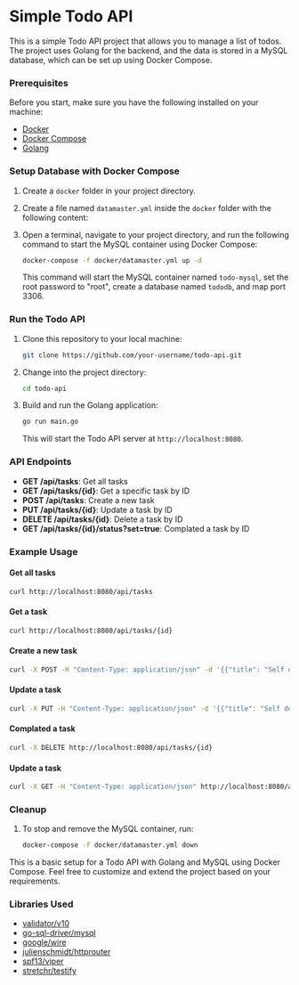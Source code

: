 # Simple Todo API

This is a simple Todo API project that allows you to manage a list of todos. The project uses Golang for the backend, and the data is stored in a MySQL database, which can be set up using Docker Compose.

### Prerequisites

Before you start, make sure you have the following installed on your machine:

- [Docker](https://www.docker.com/)
- [Docker Compose](https://docs.docker.com/compose/install/)
- [Golang](https://golang.org/)

### Setup Database with Docker Compose

1. Create a `docker` folder in your project directory.

2. Create a file named `datamaster.yml` inside the `docker` folder with the following content:

3. Open a terminal, navigate to your project directory, and run the following command to start the MySQL container using Docker Compose:

   ```bash
   docker-compose -f docker/datamaster.yml up -d
   ```

   This command will start the MySQL container named `todo-mysql`, set the root password to "root", create a database named `tododb`, and map port 3306.

### Run the Todo API

1. Clone this repository to your local machine:

   ```bash
   git clone https://github.com/your-username/todo-api.git
   ```

2. Change into the project directory:

   ```bash
   cd todo-api
   ```

3. Build and run the Golang application:

   ```bash
   go run main.go
   ```

   This will start the Todo API server at `http://localhost:8080`.

### API Endpoints

- **GET /api/tasks**: Get all tasks
- **GET /api/tasks/{id}**: Get a specific task by ID
- **POST /api/tasks**: Create a new task
- **PUT /api/tasks/{id}**: Update a task by ID
- **DELETE /api/tasks/{id}**: Delete a task by ID
- **GET /api/tasks/{id}/status?set=true**: Complated a task by ID

### Example Usage

#### Get all tasks

```bash
curl http://localhost:8080/api/tasks
```

#### Get a task

```bash
curl http://localhost:8080/api/tasks/{id}
```

#### Create a new task

```bash
curl -X POST -H "Content-Type: application/json" -d '{{"title": "Self development","description": "Reading 10 pages of a programming book","due_date": "2024-01-10T00:00:00Z"}}' http://localhost:8080/api/tasks
```

#### Update a task

```bash
curl -X PUT -H "Content-Type: application/json" -d '{{"title": "Self development","description": "Reading 10 pages of a programming book","due_date": "2024-01-10T00:00:00Z"}}' http://localhost:8080/api/tasks/{id}
```

#### Complated a task

```bash
curl -X DELETE http://localhost:8080/api/tasks/{id}
```

#### Update a task

```bash
curl -X GET -H "Content-Type: application/json" http://localhost:8080/api/tasks/{id}/status?set=true
```

### Cleanup

1. To stop and remove the MySQL container, run:

   ```bash
   docker-compose -f docker/datamaster.yml down
   ```

This is a basic setup for a Todo API with Golang and MySQL using Docker Compose. Feel free to customize and extend the project based on your requirements.

### Libraries Used

- [validator/v10](https://pkg.go.dev/github.com/go-playground/validator/v10)
- [go-sql-driver/mysql](https://pkg.go.dev/github.com/go-sql-driver/mysql)
- [google/wire](https://pkg.go.dev/github.com/google/wire)
- [julienschmidt/httprouter](https://pkg.go.dev/github.com/julienschmidt/httprouter)
- [spf13/viper](https://pkg.go.dev/github.com/spf13/viper)
- [stretchr/testify](https://pkg.go.dev/github.com/stretchr/testify)
